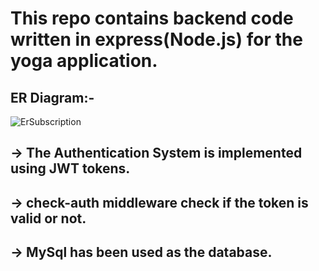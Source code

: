 # This repo contains backend code written in express(Node.js) for the yoga application.

## ER Diagram:- <br>
![ErSubscription](https://user-images.githubusercontent.com/69671818/208307549-361b5d67-41fb-4bc6-bfa3-034999aeb519.jpg)

## -> The Authentication System is implemented using JWT tokens.
## -> check-auth middleware check if the token is valid or not.

## -> MySql has been used as the database.
